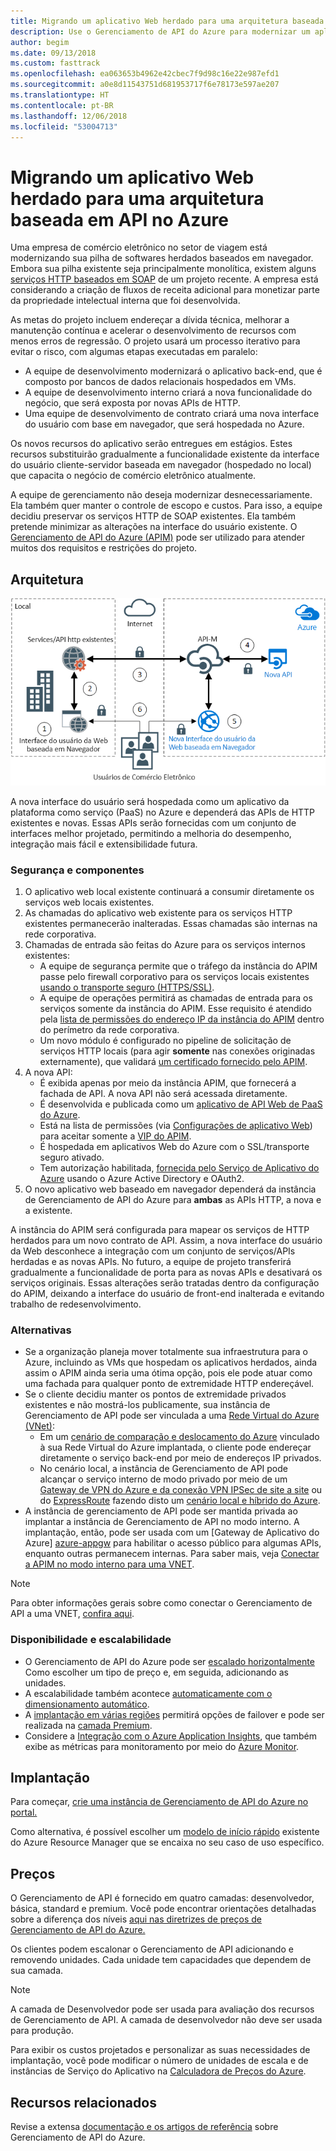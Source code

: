 ```yaml
---
title: Migrando um aplicativo Web herdado para uma arquitetura baseada em API no Azure
description: Use o Gerenciamento de API do Azure para modernizar um aplicativo Web herdado.
author: begim
ms.date: 09/13/2018
ms.custom: fasttrack
ms.openlocfilehash: ea063653b4962e42cbec7f9d98c16e22e987efd1
ms.sourcegitcommit: a0e8d11543751d681953717f6e78173e597ae207
ms.translationtype: HT
ms.contentlocale: pt-BR
ms.lasthandoff: 12/06/2018
ms.locfileid: "53004713"
---
```

# <a name="migrating-a-legacy-web-application-to-an-api-based-architecture-on-azure"></a>Migrando um aplicativo Web herdado para uma arquitetura baseada em API no Azure

Uma empresa de comércio eletrônico no setor de viagem está modernizando sua pilha de softwares herdados baseados em navegador. Embora sua pilha existente seja principalmente monolítica, existem alguns [serviços HTTP baseados em SOAP][soap] de um projeto recente. A empresa está considerando a criação de fluxos de receita adicional para monetizar parte da propriedade intelectual interna que foi desenvolvida.

As metas do projeto incluem endereçar a dívida técnica, melhorar a manutenção contínua e acelerar o desenvolvimento de recursos com menos erros de regressão. O projeto usará um processo iterativo para evitar o risco, com algumas etapas executadas em paralelo:

* A equipe de desenvolvimento modernizará o aplicativo back-end, que é composto por bancos de dados relacionais hospedados em VMs.
* A equipe de desenvolvimento interno criará a nova funcionalidade do negócio, que será exposta por novas APIs de HTTP.
* Uma equipe de desenvolvimento de contrato criará uma nova interface do usuário com base em navegador, que será hospedada no Azure.

Os novos recursos do aplicativo serão entregues em estágios. Estes recursos substituirão gradualmente a funcionalidade existente da interface do usuário cliente-servidor baseada em navegador (hospedado no local) que capacita o negócio de comércio eletrônico atualmente.

A equipe de gerenciamento não deseja modernizar desnecessariamente. Ela também quer manter o controle de escopo e custos. Para isso, a equipe decidiu preservar os serviços HTTP de SOAP existentes. Ela também pretende minimizar as alterações na interface do usuário existente. O [Gerenciamento de API do Azure (APIM)][apim] pode ser utilizado para atender muitos dos requisitos e restrições do projeto.

## <a name="architecture"></a>Arquitetura

![Diagrama da arquitetura][architecture]

A nova interface do usuário será hospedada como um aplicativo da plataforma como serviço (PaaS) no Azure e dependerá das APIs de HTTP existentes e novas. Essas APIs serão fornecidas com um conjunto de interfaces melhor projetado, permitindo a melhoria do desempenho, integração mais fácil e extensibilidade futura.

### <a name="components-and-security"></a>Segurança e componentes

1. O aplicativo web local existente continuará a consumir diretamente os serviços web locais existentes.
2. As chamadas do aplicativo web existente para os serviços HTTP existentes permanecerão inalteradas. Essas chamadas são internas na rede corporativa.
3. Chamadas de entrada são feitas do Azure para os serviços internos existentes:
    * A equipe de segurança permite que o tráfego da instância do APIM passe pelo firewall corporativo para os serviços locais existentes [usando o transporte seguro (HTTPS/SSL)][apim-ssl].
    * A equipe de operações permitirá as chamadas de entrada para os serviços somente da instância do APIM. Esse requisito é atendido pela [ lista de permissões do endereço IP da instância do APIM][apim-whitelist-ip] dentro do perímetro da rede corporativa.
    * Um novo módulo é configurado no pipeline de solicitação de serviços HTTP locais (para agir **somente** nas conexões originadas externamente), que validará [um certificado fornecido pelo APIM][apim-mutualcert-auth].
1. A nova API:
    * É exibida apenas por meio da instância APIM, que fornecerá a fachada de API. A nova API não será acessada diretamente.
    * É desenvolvida e publicada como um [aplicativo de API Web de PaaS do Azure][azure-api-apps].
    * Está na lista de permissões (via [Configurações de aplicativo Web][azure-appservice-ip-restrict]) para aceitar somente a [VIP do APIM][apim-faq-vip].
    * É hospedada em aplicativos Web do Azure com o SSL/transporte seguro ativado.
    * Tem autorização habilitada, [fornecida pelo Serviço de Aplicativo do Azure][azure-appservice-auth] usando o Azure Active Directory e OAuth2.
2. O novo aplicativo web baseado em navegador dependerá da instância de Gerenciamento de API do Azure para **ambas** as APIs HTTP, a nova e a existente.

A instância do APIM será configurada para mapear os serviços de HTTP herdados para um novo contrato de API. Assim, a nova interface do usuário da Web desconhece a integração com um conjunto de serviços/APIs herdadas e as novas APIs. No futuro, a equipe de projeto transferirá gradualmente a funcionalidade de porta para as novas APIs e desativará os serviços originais. Essas alterações serão tratadas dentro da configuração do APIM, deixando a interface do usuário de front-end inalterada e evitando trabalho de redesenvolvimento.

### <a name="alternatives"></a>Alternativas

* Se a organização planeja mover totalmente sua infraestrutura para o Azure, incluindo as VMs que hospedam os aplicativos herdados, ainda assim o APIM ainda seria uma ótima opção, pois ele pode atuar como uma fachada para qualquer ponto de extremidade HTTP endereçável.
* Se o cliente decidiu manter os pontos de extremidade privados existentes e não mostrá-los publicamente, sua instância de Gerenciamento de API pode ser vinculada a uma [Rede Virtual do Azure (VNet)][azure-vnet]:
  * Em um [cenário de comparação e deslocamento do Azure][azure-vm-lift-shift] vinculado à sua Rede Virtual do Azure implantada, o cliente pode endereçar diretamente o serviço back-end por meio de endereços IP privados.
  * No cenário local, a instância de Gerenciamento de API pode alcançar o serviço interno de modo privado por meio de um [Gateway de VPN do Azure e da conexão VPN IPSec de site a site][azure-vpn] ou do [ExpressRoute][azure-er] fazendo disto um [cenário local e híbrido do Azure][azure-hybrid].
* A instância de gerenciamento de API pode ser mantida privada ao implantar a instância de Gerenciamento de API no modo interno. A implantação, então, pode ser usada com um [Gateway de Aplicativo do Azure] [azure-appgw] para habilitar o acesso público para algumas APIs, enquanto outras permanecem internas. Para saber mais, veja [Conectar a APIM no modo interno para uma VNET][apim-vnet-internal].

> [!NOTE]
> Para obter informações gerais sobre como conectar o Gerenciamento de API a uma VNET, [confira aqui][apim-vnet].

### <a name="availability-and-scalability"></a>Disponibilidade e escalabilidade

* O Gerenciamento de API do Azure pode ser [escalado horizontalmente][apim-scaleout] Como escolher um tipo de preço e, em seguida, adicionando as unidades.
* A escalabilidade também acontece [automaticamente com o dimensionamento automático][apim-autoscale].
* A [implantação em várias regiões][apim-multi-regions] permitirá opções de failover e pode ser realizada na [camada Premium][apim-pricing].
* Considere a [Integração com o Azure Application Insights][azure-apim-ai], que também exibe as métricas para monitoramento por meio do [Azure Monitor][azure-mon].

## <a name="deployment"></a>Implantação

Para começar, [crie uma instância de Gerenciamento de API do Azure no portal.][apim-create]

Como alternativa, é possível escolher um [modelo de início rápido][azure-quickstart-templates-apim] existente do Azure Resource Manager que se encaixa no seu caso de uso específico.

## <a name="pricing"></a>Preços

O Gerenciamento de API é fornecido em quatro camadas: desenvolvedor, básica, standard e premium. Você pode encontrar orientações detalhadas sobre a diferença dos níveis [aqui nas diretrizes de preços de Gerenciamento de API do Azure.][apim-pricing]

Os clientes podem escalonar o Gerenciamento de API adicionando e removendo unidades. Cada unidade tem capacidades que dependem de sua camada.

> [!NOTE]
> A camada de Desenvolvedor pode ser usada para avaliação dos recursos de Gerenciamento de API. A camada de desenvolvedor não deve ser usada para produção.

Para exibir os custos projetados e personalizar as suas necessidades de implantação, você pode modificar o número de unidades de escala e de instâncias de Serviço do Aplicativo na [Calculadora de Preços do Azure][pricing-calculator].

## <a name="related-resources"></a>Recursos relacionados

Revise a extensa [documentação e os artigos de referência][apim] sobre Gerenciamento de API do Azure.


<!-- links -->
[architecture]: ./media/architecture-apim-api-scenario.png
[apim-create]: /azure/api-management/get-started-create-service-instance
[apim-git]: /azure/api-management/api-management-configuration-repository-git
[apim-multi-regions]: /azure/api-management/api-management-howto-deploy-multi-region
[apim-autoscale]: /azure/api-management/api-management-howto-autoscale
[apim-scaleout]: /azure/api-management/upgrade-and-scale
[azure-apim-ai]: /azure/api-management/api-management-howto-app-insights
[azure-ai]: /azure/application-insights/
[azure-mon]: /azure/monitoring-and-diagnostics/monitoring-overview
[azure-appgw]: /azure/application-gateway/application-gateway-introduction
[apim-vnet-internal]: /azure/api-management/api-management-howto-integrate-internal-vnet-appgateway
[apim-vnet]: /azure/api-management/api-management-using-with-vnet
[azure-hybrid]: /azure/architecture/reference-architectures/hybrid-networking/
[azure-er]: /azure/expressroute/expressroute-introduction
[azure-vpn]: /azure/vpn-gateway/vpn-gateway-howto-site-to-site-resource-manager-portal
[azure-vnet]: /azure/virtual-network/virtual-networks-overview
[azure-appservice-auth]: /azure/app-service/app-service-authentication-overview#identity-providers
[apim-faq-vip]: /azure/api-management/api-management-faq#is-the-api-management-gateway-ip-address-constant-can-i-use-it-in-firewall-rules
[azure-appservice-ip-restrict]: /azure/app-service/app-service-ip-restrictions
[azure-api-apps]: /azure/app-service/
[apim-ssl]: /azure/api-management/api-management-howto-manage-protocols-ciphers
[apim-mutualcert-auth]: /azure/api-management/api-management-howto-mutual-certificates
[apim-whitelist-ip]: /azure/api-management/api-management-faq#is-the-api-management-gateway-ip-address-constant-can-i-use-it-in-firewall-rules
[anti-corruption-layer-pattern]: /azure/architecture/patterns/anti-corruption-layer
[apim]: /azure/api-management/api-management-key-concepts
[apim-api-design-guidance]: /azure/architecture/best-practices/api-design
[visualstudio-youtube-solid-design]: https://youtu.be/agkWYPUcLpg
[azure-vm-lift-shift]: https://azure.microsoft.com/resources/azure-virtual-datacenter-lift-and-shift-guide/
[standard-pricing-calc]: https://azure.com/e/
[premium-pricing-calc]: https://azure.com/e/
[apim-pricing]: https://azure.microsoft.com/pricing/details/api-management/
[azure-quickstart-templates-apim]: https://azure.microsoft.com/resources/templates/?term=API+Management&pageNumber=1
[soap]: https://en.wikipedia.org/wiki/SOAP
[pricing-calculator]: https://azure.com/e/0e916a861fac464db61342d378cc0bd6
